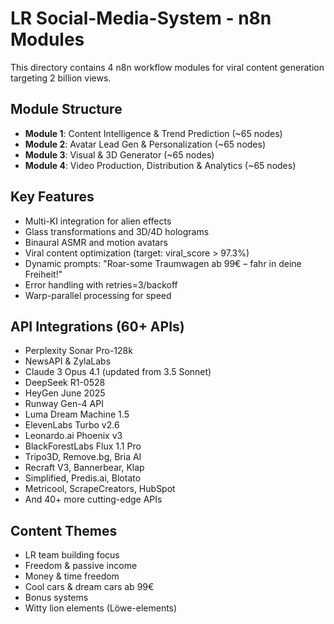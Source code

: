 # LR Social-Media-System - n8n Modules

This directory contains 4 n8n workflow modules for viral content generation targeting 2 billion views.

## Module Structure
- **Module 1**: Content Intelligence & Trend Prediction (~65 nodes)
- **Module 2**: Avatar Lead Gen & Personalization (~65 nodes)
- **Module 3**: Visual & 3D Generator (~65 nodes)
- **Module 4**: Video Production, Distribution & Analytics (~65 nodes)

## Key Features
- Multi-KI integration for alien effects
- Glass transformations and 3D/4D holograms
- Binaural ASMR and motion avatars
- Viral content optimization (target: viral_score > 97.3%)
- Dynamic prompts: "Roar-some Traumwagen ab 99€ – fahr in deine Freiheit!"
- Error handling with retries=3/backoff
- Warp-parallel processing for speed

## API Integrations (60+ APIs)
- Perplexity Sonar Pro-128k
- NewsAPI & ZylaLabs
- Claude 3 Opus 4.1 (updated from 3.5 Sonnet)
- DeepSeek R1-0528
- HeyGen June 2025
- Runway Gen-4 API
- Luma Dream Machine 1.5
- ElevenLabs Turbo v2.6
- Leonardo.ai Phoenix v3
- BlackForestLabs Flux 1.1 Pro
- Tripo3D, Remove.bg, Bria AI
- Recraft V3, Bannerbear, Klap
- Simplified, Predis.ai, Blotato
- Metricool, ScrapeCreators, HubSpot
- And 40+ more cutting-edge APIs

## Content Themes
- LR team building focus
- Freedom & passive income
- Money & time freedom
- Cool cars & dream cars ab 99€
- Bonus systems
- Witty lion elements (Löwe-elements)
